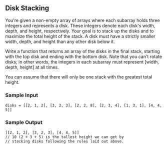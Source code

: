 
## Disk Stacking

You're given a non-empty array of arrays where each subarray holds three
integers and represents a disk. These integers denote each disk's width,
depth, and height, respectively. Your goal is to stack up the disks and to
maximize the total height of the stack. A disk must have a strictly smaller
width, depth, and height than any other disk below it.

Write a function that returns an array of the disks in the final stack,
starting with the top disk and ending with the bottom disk. Note that you
can't rotate disks; in other words, the integers in each subarray must
represent [width, depth, height] at all times.

You can assume that there will only be one stack with the greatest total
height.

### Sample Input
```
disks = [[2, 1, 2], [3, 2, 3], [2, 2, 8], [2, 3, 4], [1, 3, 1], [4, 4, 5]]
```

### Sample Output
```
[[2, 1, 2], [3, 2, 3], [4, 4, 5]]
// 10 (2 + 3 + 5) is the tallest height we can get by
// stacking disks following the rules laid out above.
```
